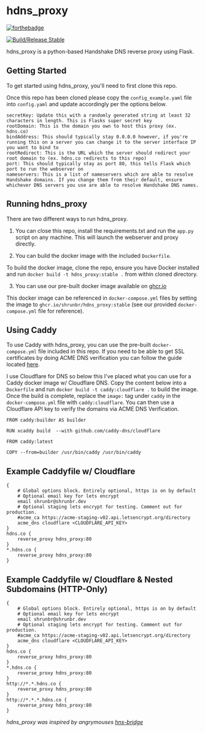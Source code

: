# hdns_proxy
[![forthebadge](https://forthebadge.com/images/badges/made-with-python.svg)](https://forthebadge.com)

[![Build/Release Stable](https://github.com/shrunbr/hdns_proxy/actions/workflows/build.yml/badge.svg?branch=v0.2.0)](https://github.com/shrunbr/hdns_proxy/actions/workflows/build.yml)

hdns_proxy is a python-based Handshake DNS reverse proxy using Flask.

## Getting Started

To get started using hdns_proxy, you'll need to first clone this repo.

Once this repo has been cloned please copy the `config_example.yaml` file into `config.yaml` and update accordingly per the options below.

```
secretKey: Update this with a randomly generated string at least 32 characters in length. This is Flasks super secret key
rootDomain: This is the domain you own to host this proxy (ex. hdns.co)
bindAddress: This should typically stay 0.0.0.0 however, if you're running this on a server you can change it to the server interface IP you want to bind to
rootRedirect: This is the URL which the server should redirect your root domain to (ex. hdns.co redirects to this repo)
port: This should typically stay as port 80, this tells Flask which port to run the webserver on
nameservers: This is a list of nameservers which are able to resolve Handshake domains. If you change them from their default, ensure whichever DNS servers you use are able to resolve Handshake DNS names.
```

## Running hdns_proxy

There are two different ways to run hdns_proxy.

1. You can close this repo, install the requirements.txt and run the `app.py` script on any machine. This will launch the webserver and proxy directly.

2. You can build the docker image with the included `Dockerfile`.

To build the docker image, clone the repo, ensure you have Docker installed and run `docker build -t hdns_proxy:stable .` from within cloned directory.

3. You can use our pre-built docker image available on [ghcr.io](https://github.com/shrunbr/hdns_proxy/pkgs/container/hdns_proxy)

This docker image can be referenced in `docker-compose.yml` files by setting the image to `ghcr.io/shrunbr/hdns_proxy:stable` (see our provided `docker-compose.yml` file for reference).

## Using Caddy

To use Caddy with hdns_proxy, you can use the pre-built `docker-compose.yml` file included in this repo. If you need to be able to get SSL certificates by doing ACME DNS verification you can follow the guide located [here](https://caddy.community/t/how-to-use-dns-provider-modules-in-caddy-2/8148).

I use Cloudflare for DNS so below this I've placed what you can use for a Caddy docker image w/ Cloudflare DNS. Copy the content below into a `Dockerfile` and run `docker build -t caddy:cloudflare .` to build the image. Once the build is complete, replace the `image:` tag under `caddy` in the `docker-compose.yml` file with `caddy:cloudflare`. You can then use a Cloudflare API key to verify the domains via ACME DNS Verification.

```
FROM caddy:builder AS builder

RUN xcaddy build  --with github.com/caddy-dns/cloudflare

FROM caddy:latest

COPY --from=builder /usr/bin/caddy /usr/bin/caddy
```

## Example Caddyfile w/ Cloudflare

```
{
    # Global options block. Entirely optional, https is on by default
    # Optional email key for lets encrypt
    email shrunbr@shrunbr.dev
    # Optional staging lets encrypt for testing. Comment out for production.
    #acme_ca https://acme-staging-v02.api.letsencrypt.org/directory
    acme_dns cloudflare <CLOUDFLARE_API_KEY>
}
hdns.co {
    reverse_proxy hdns_proxy:80
}
*.hdns.co {
    reverse_proxy hdns_proxy:80
}
```

## Example Caddyfile w/ Cloudflare & Nested Subdomains (HTTP-Only)

```
{
    # Global options block. Entirely optional, https is on by default
    # Optional email key for lets encrypt
    email shrunbr@shrunbr.dev
    # Optional staging lets encrypt for testing. Comment out for production.
    #acme_ca https://acme-staging-v02.api.letsencrypt.org/directory
    acme_dns cloudflare <CLOUDFLARE_API_KEY>
}
hdns.co {
    reverse_proxy hdns_proxy:80
}
*.hdns.co {
    reverse_proxy hdns_proxy:80
}
http://*.*.hdns.co {
    reverse_proxy hdns_proxy:80
}
http://*.*.*.hdns.co {
    reverse_proxy hdns_proxy:80
}
```

*hdns_proxy was inspired by angrymouses [hns-bridge](https://github.com/angrymouse/hns-bridge)*